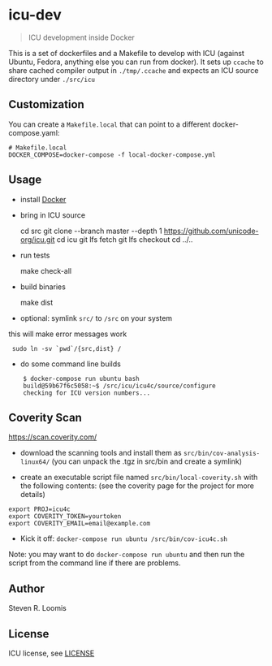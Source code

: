 # icu-dev

> ICU development inside Docker

This is a set of dockerfiles and a Makefile to develop with ICU (against Ubuntu, Fedora, anything else you can run from docker).
It sets up `ccache` to share cached compiler output in `./tmp/.ccache` and expects an ICU source directory under `./src/icu`

## Customization

You can create a `Makefile.local` that can point to a different docker-compose.yaml:

```
# Makefile.local
DOCKER_COMPOSE=docker-compose -f local-docker-compose.yml
```

## Usage

- install [Docker](http://docker.io)
- bring in ICU source

     cd src
     git clone --branch master --depth 1 https://github.com/unicode-org/icu.git
     cd icu
     git lfs fetch
     git lfs checkout
     cd ../..

- run tests

     make check-all

- build binaries

     make dist

- optional: symlink `src/` to `/src` on your system

this will make error messages work

     sudo ln -sv `pwd`/{src,dist} /

- do some command line builds

```
    $ docker-compose run ubuntu bash
    build@59b67f6c5058:~$ /src/icu/icu4c/source/configure
    checking for ICU version numbers...
```

## Coverity Scan

https://scan.coverity.com/

- download the scanning tools and install them as `src/bin/cov-analysis-linux64/`
(you can unpack the .tgz in src/bin and create a symlink)

- create an executable script file named `src/bin/local-coverity.sh` with
the following contents: (see the coverity page for the project for more details)

```shell
export PROJ=icu4c
export COVERITY_TOKEN=yourtoken
export COVERITY_EMAIL=email@example.com
```

- Kick it off: `docker-compose run ubuntu /src/bin/cov-icu4c.sh`

Note: you may want to do `docker-compose run ubuntu` and then run the script from the command line
if there are problems.

## Author

Steven R. Loomis

## License

ICU license, see [LICENSE](LICENSE)
